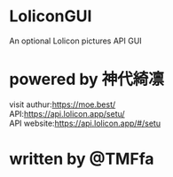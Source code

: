 # LoliconGUI
An optional Lolicon pictures API GUI

# powered by 神代綺凛
visit authur:https://moe.best/          
API:https://api.lolicon.app/setu/            
API website:https://api.lolicon.app/#/setu          

# written by @TMFfa
